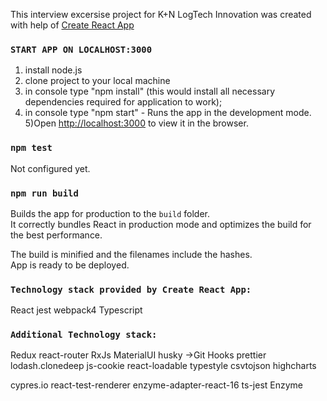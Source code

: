 This interview excersise project for K+N LogTech Innovation  was created with help of [Create React App ](https://facebook.github.io/create-react-app/docs/getting-started)

### `START APP ON LOCALHOST:3000`
1) install node.js
2) clone project to your local machine
3) in console type "npm install" (this would install all necessary dependencies required for application to work);
4) in console type "npm start" - Runs the app in the development mode.<br />
5)Open [http://localhost:3000](http://localhost:3000) to view it in the browser.

### `npm test`

Not configured yet.

### `npm run build`

Builds the app for production to the `build` folder.<br />
It correctly bundles React in production mode and optimizes the build for the best performance.

The build is minified and the filenames include the hashes.<br />
App is ready to be deployed.

### `Technology stack provided by Create React App:`
React
jest
webpack4
Typescript

### `Additional Technology stack:`
Redux
react-router
RxJs
MaterialUI
husky ->Git Hooks
prettier
lodash.clonedeep
js-cookie
react-loadable
typestyle
csvtojson
highcharts

cypres.io
react-test-renderer
enzyme-adapter-react-16
ts-jest
Enzyme